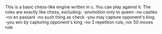 This is a basic chess-like engine written in c. 
You can play against it.
The rules are exactly like chess, excluding:
-promotion only to queen
-no castles
-no en passant
-no such thing as check
-you may capture opponent's king
-you win by capturing opponent's king
-no 3 repetition rule, nor 50 moves rule
